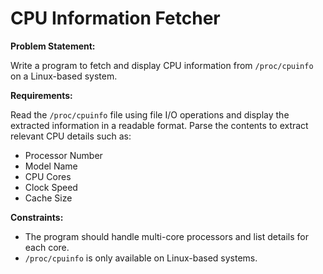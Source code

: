 # CPU Information Fetcher

**Problem Statement:**

Write a program to fetch and display CPU information from `/proc/cpuinfo` on a Linux-based system.

**Requirements:**

Read the `/proc/cpuinfo` file using file I/O operations and display the extracted information in a readable format.
Parse the contents to extract relevant CPU details such as:

- Processor Number
- Model Name
- CPU Cores
- Clock Speed
- Cache Size

**Constraints:**

- The program should handle multi-core processors and list details for each core.
- `/proc/cpuinfo` is only available on Linux-based systems.
